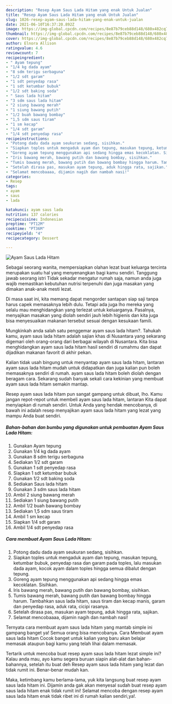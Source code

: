 ```yaml
---
description: "Resep Ayam Saus Lada Hitam yang enak Untuk Jualan"
title: "Resep Ayam Saus Lada Hitam yang enak Untuk Jualan"
slug: 1026-resep-ayam-saus-lada-hitam-yang-enak-untuk-jualan
date: 2021-06-10T16:37:20.892Z
image: https://img-global.cpcdn.com/recipes/8e87b79ceb88d148/680x482cq70/ayam-saus-lada-hitam-foto-resep-utama.jpg
thumbnail: https://img-global.cpcdn.com/recipes/8e87b79ceb88d148/680x482cq70/ayam-saus-lada-hitam-foto-resep-utama.jpg
cover: https://img-global.cpcdn.com/recipes/8e87b79ceb88d148/680x482cq70/ayam-saus-lada-hitam-foto-resep-utama.jpg
author: Elnora Allison
ratingvalue: 4.6
reviewcount: 7
recipeingredient:
- " Ayam tepung"
- "1/4 kg dada ayam"
- "8 sdm terigu serbaguna"
- "1/2 sdt garam"
- "1 sdt penyedap rasa"
- "1 sdt ketumbar bubuk"
- "1/2 sdt baking soda"
- " Saus lada hitam"
- "3 sdm saus lada hitam"
- "2 siung bawang merah"
- "1 siung bawang putih"
- "1/2 buah bawang bombay"
- "1,5 sdm saus tiram"
- "1 sm kecap"
- "1/4 sdt garam"
- "1/4 sdt penyedap rasa"
recipeinstructions:
- "Potong dadu dada ayam seukuran sedang, sisihkan."
- "Siapkan toples untuk mengaduk ayam dan tepung, masukan tepung, ketumbar bubuk, penyedap rasa dan garam pada toples, lalu masukan dada ayam, kocok ayam dalam toples hingga semua dibalut dengan tepung."
- "Goreng ayam tepung menggunakan api sedang hingga emas kecoklatan. Sisihkan."
- "Iris bawang merah, bawang putih dan bawang bombay, sisihkan."
- "Tumis bawang merah, bawang putih dan bawang bombay hingga harum. Tambahkan saus lada hitam, saus tiram dan kecap manis, garam dan penyedap rasa, aduk rata, cicipi rasanya."
- "Setelah dirasa pas, masukan ayam tepung, aduk hingga rata, sajikan."
- "Selamat mencobaaaa, dijamin nagih dan nambah nasi!"
categories:
- Resep
tags:
- ayam
- saus
- lada

katakunci: ayam saus lada 
nutrition: 137 calories
recipecuisine: Indonesian
preptime: "PT12M"
cooktime: "PT36M"
recipeyield: "4"
recipecategory: Dessert

---
```



![Ayam Saus Lada Hitam](https://img-global.cpcdn.com/recipes/8e87b79ceb88d148/680x482cq70/ayam-saus-lada-hitam-foto-resep-utama.jpg)

Sebagai seorang wanita, mempersiapkan olahan lezat buat keluarga tercinta merupakan suatu hal yang menyenangkan bagi kamu sendiri. Tanggung jawab seorang istri Tidak sekadar mengatur rumah saja, namun anda juga wajib memastikan kebutuhan nutrisi terpenuhi dan juga masakan yang dimakan anak-anak mesti lezat.

Di masa  saat ini, kita memang dapat mengorder santapan siap saji tanpa harus capek memasaknya lebih dulu. Tetapi ada juga lho mereka yang selalu mau menghidangkan yang terlezat untuk keluarganya. Pasalnya, menyajikan masakan yang diolah sendiri jauh lebih higienis dan kita juga bisa menyesuaikan makanan tersebut sesuai dengan kesukaan famili. 



Mungkinkah anda salah satu penggemar ayam saus lada hitam?. Tahukah kamu, ayam saus lada hitam adalah sajian khas di Nusantara yang sekarang digemari oleh orang-orang dari berbagai wilayah di Nusantara. Kita bisa menghidangkan ayam saus lada hitam hasil sendiri di rumahmu dan dapat dijadikan makanan favorit di akhir pekan.

Kalian tidak usah bingung untuk menyantap ayam saus lada hitam, lantaran ayam saus lada hitam mudah untuk didapatkan dan juga kalian pun boleh memasaknya sendiri di rumah. ayam saus lada hitam boleh diolah dengan beragam cara. Sekarang sudah banyak sekali cara kekinian yang membuat ayam saus lada hitam semakin mantap.

Resep ayam saus lada hitam pun sangat gampang untuk dibuat, lho. Kamu jangan repot-repot untuk membeli ayam saus lada hitam, lantaran Kita dapat menyiapkan di rumah sendiri. Untuk Anda yang hendak mencobanya, di bawah ini adalah resep menyajikan ayam saus lada hitam yang lezat yang mampu Anda buat sendiri.

<!--inarticleads1-->

##### Bahan-bahan dan bumbu yang digunakan untuk pembuatan Ayam Saus Lada Hitam:

1. Gunakan  Ayam tepung
1. Gunakan 1/4 kg dada ayam
1. Gunakan 8 sdm terigu serbaguna
1. Sediakan 1/2 sdt garam
1. Gunakan 1 sdt penyedap rasa
1. Siapkan 1 sdt ketumbar bubuk
1. Gunakan 1/2 sdt baking soda
1. Sediakan  Saus lada hitam
1. Gunakan 3 sdm saus lada hitam
1. Ambil 2 siung bawang merah
1. Sediakan 1 siung bawang putih
1. Ambil 1/2 buah bawang bombay
1. Sediakan 1,5 sdm saus tiram
1. Ambil 1 sm kecap
1. Siapkan 1/4 sdt garam
1. Ambil 1/4 sdt penyedap rasa




<!--inarticleads2-->

##### Cara membuat Ayam Saus Lada Hitam:

1. Potong dadu dada ayam seukuran sedang, sisihkan.
1. Siapkan toples untuk mengaduk ayam dan tepung, masukan tepung, ketumbar bubuk, penyedap rasa dan garam pada toples, lalu masukan dada ayam, kocok ayam dalam toples hingga semua dibalut dengan tepung.
1. Goreng ayam tepung menggunakan api sedang hingga emas kecoklatan. Sisihkan.
1. Iris bawang merah, bawang putih dan bawang bombay, sisihkan.
1. Tumis bawang merah, bawang putih dan bawang bombay hingga harum. Tambahkan saus lada hitam, saus tiram dan kecap manis, garam dan penyedap rasa, aduk rata, cicipi rasanya.
1. Setelah dirasa pas, masukan ayam tepung, aduk hingga rata, sajikan.
1. Selamat mencobaaaa, dijamin nagih dan nambah nasi!




Ternyata cara membuat ayam saus lada hitam yang mantab simple ini gampang banget ya! Semua orang bisa mencobanya. Cara Membuat ayam saus lada hitam Cocok banget untuk kalian yang baru akan belajar memasak ataupun bagi kamu yang telah lihai dalam memasak.

Tertarik untuk mencoba buat resep ayam saus lada hitam lezat simple ini? Kalau anda mau, ayo kamu segera buruan siapin alat-alat dan bahan-bahannya, setelah itu buat deh Resep ayam saus lada hitam yang lezat dan tidak rumit ini. Benar-benar mudah kan. 

Maka, ketimbang kamu berlama-lama, yuk kita langsung buat resep ayam saus lada hitam ini. Dijamin anda gak akan menyesal sudah buat resep ayam saus lada hitam enak tidak rumit ini! Selamat mencoba dengan resep ayam saus lada hitam enak tidak ribet ini di rumah kalian sendiri,ya!.

